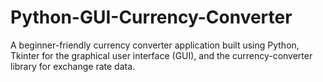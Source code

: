 # Python-GUI-Currency-Converter
A beginner-friendly currency converter application built using Python, Tkinter for the graphical user interface (GUI), and the currency-converter library for exchange rate data.
